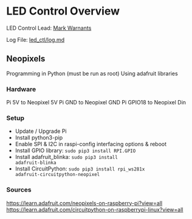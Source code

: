 # LED Control Overview
LED Control Lead: [Mark Warnants](http://github.com/markwarnants)

Log File: [led_ctl/log.md](log.md)

## Neopixels
Programming in Python (must be run as root)
Using adafruit libraries

### Hardware
Pi 5V to Neopixel 5V
Pi GND to Neopixel GND
Pi GPIO18 to Neopixel Din

### Setup
- Update / Upgrade Pi
- Install python3-pip
- Enable SPI & I2C in raspi-config interfacing options & reboot
- Install GPIO library: <code>sudo pip3 install RPI.GPIO</code>
- Install adafruit_blinka: <code>sudo pip3 install adafruit-blinka</code>
- Install CircuitPython: <code>sudo pip3 install rpi_ws281x adafruit-circuitpython-neopixel</code>

### Sources
<https://learn.adafruit.com/neopixels-on-raspberry-pi?view=all>    
<https://learn.adafruit.com/circuitpython-on-raspberrypi-linux?view=all>    
